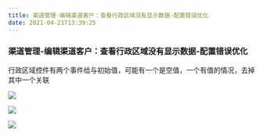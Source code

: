 ```yaml
---
title: 渠道管理-编辑渠道客户：查看行政区域没有显示数据-配置错误优化
date: 2021-04-21T13:39:25
---
```


### 渠道管理-编辑渠道客户：查看行政区域没有显示数据-配置错误优化

行政区域控件有两个事件给与初始值，可能有一个是空值，一个有值的情况，去掉其中一个关联

![](http://apaas.wxchina.com:8881/wp-content/uploads/%E6%B8%A0%E9%81%93%E7%AE%A1%E7%90%86-%E7%BC%96%E8%BE%91%E6%B8%A0%E9%81%93%E5%AE%A2%E6%88%B7%EF%BC%9A%E6%9F%A5%E7%9C%8B%E8%A1%8C%E6%94%BF%E5%8C%BA%E5%9F%9F%E6%B2%A1%E6%9C%89%E6%98%BE%E7%A4%BA%E6%95%B0%E6%8D%AE1.png)

![](http://apaas.wxchina.com:8881/wp-content/uploads/%E6%B8%A0%E9%81%93%E7%AE%A1%E7%90%86-%E7%BC%96%E8%BE%91%E6%B8%A0%E9%81%93%E5%AE%A2%E6%88%B7%EF%BC%9A%E6%9F%A5%E7%9C%8B%E8%A1%8C%E6%94%BF%E5%8C%BA%E5%9F%9F%E6%B2%A1%E6%9C%89%E6%98%BE%E7%A4%BA%E6%95%B0%E6%8D%AE2.png)

![](http://apaas.wxchina.com:8881/wp-content/uploads/%E6%B8%A0%E9%81%93%E7%AE%A1%E7%90%86-%E7%BC%96%E8%BE%91%E6%B8%A0%E9%81%93%E5%AE%A2%E6%88%B7%EF%BC%9A%E6%9F%A5%E7%9C%8B%E8%A1%8C%E6%94%BF%E5%8C%BA%E5%9F%9F%E6%B2%A1%E6%9C%89%E6%98%BE%E7%A4%BA%E6%95%B0%E6%8D%AE3.png)